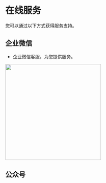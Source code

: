 # 在线服务

您可以通过以下方式获得服务支持。

## 企业微信

- 企业微信客服，为您提供服务。

<img width="300" bor src="https://tx-file.hewoxue.com/assets/contact_1.png">


## 公众号


